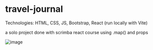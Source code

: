 # travel-journal

Technologies: HTML, CSS, JS, Bootstrap, React (run locally with Vite)

a solo project done with scrimba react course using .map() and props

![image](https://user-images.githubusercontent.com/75360198/215789363-3c302634-445c-4885-a2d8-42bdfb1e081f.png)
